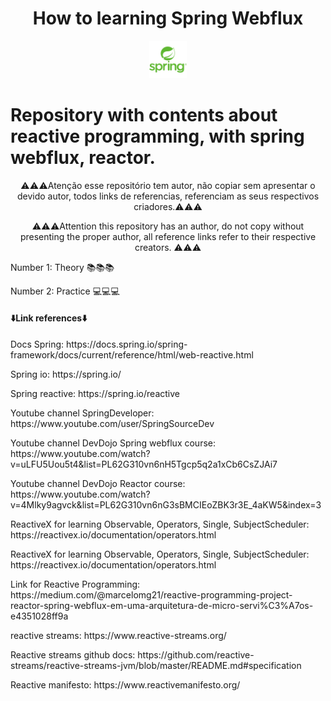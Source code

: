<div align="center">
  <h1>
    How to learning Spring Webflux
  </h1>
  <img src="https://raw.githubusercontent.com/devicons/devicon/master/icons/spring/spring-original-wordmark.svg" alt="springboot" width="60" height="60"/>
</div>



<H1><b>Repository with contents about reactive programming, with spring webflux, reactor.</b></h1>
<div align="center">
<p>⚠️⚠️⚠️Atenção esse repositório tem autor, não copiar sem apresentar o devido autor, todos links de referencias, referenciam as seus respectivos criadores.⚠️⚠️⚠️  
</p>
<p>⚠️⚠️⚠️Attention this repository has an author, do not copy without presenting the proper author, all reference links refer to their respective creators.
⚠️⚠️⚠️</p>
</div>


<div align="left">
Number 1: Theory 📚📚📚

Number 2: Practice 💻💻💻
</div>


<div align="left">
<h4>⬇️Link references⬇️</h4>
<div>
<p>Docs Spring: https://docs.spring.io/spring-framework/docs/current/reference/html/web-reactive.html</p>
<p>Spring io: https://spring.io/</p>
<p>Spring reactive: https://spring.io/reactive</p>
<p>Youtube channel SpringDeveloper: https://www.youtube.com/user/SpringSourceDev</p>
<p>Youtube channel DevDojo Spring webflux course: https://www.youtube.com/watch?v=uLFU5Uou5t4&list=PL62G310vn6nH5Tgcp5q2a1xCb6CsZJAi7</p>
<p>Youtube channel DevDojo Reactor course: https://www.youtube.com/watch?v=4Mlky9agvck&list=PL62G310vn6nG3sBMCIEoZBK3r3E_4aKW5&index=3</p>
<p>ReactiveX for learning Observable, Operators, Single, SubjectScheduler: https://reactivex.io/documentation/operators.html</p>
<p>ReactiveX for learning Observable, Operators, Single, SubjectScheduler: https://reactivex.io/documentation/operators.html</p>
<p>Link for Reactive Programming: https://medium.com/@marcelomg21/reactive-programming-project-reactor-spring-webflux-em-uma-arquitetura-de-micro-servi%C3%A7os-e4351028ff9a</p>
<p>reactive streams: https://www.reactive-streams.org/</p>
<p>Reactive streams github docs: https://github.com/reactive-streams/reactive-streams-jvm/blob/master/README.md#specification</p>
<p>Reactive manifesto: https://www.reactivemanifesto.org/</p>
</div>
</div>
